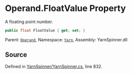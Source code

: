 # Operand.FloatValue Property

A floating point number.


```csharp
public float FloatValue { get; set; }
```



<div class="class-metadata">

Parent: [`Operand`](/api/csharp/yarn/operand.md), Namespace: [`Yarn`](/api/csharp/yarn/README.md), Assembly: YarnSpinner.dll
</div>

## Source
Defined in [YarnSpinner/YarnSpinner.cs](https://github.com/YarnSpinnerTool/YarnSpinner//blob/develop/YarnSpinner/YarnSpinner.cs#L832), line 832.
